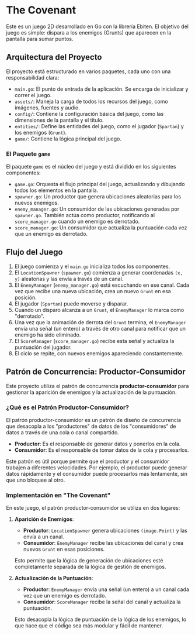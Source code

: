 # The Covenant

Este es un juego 2D desarrollado en Go con la librería Ebiten. El objetivo del juego es simple: dispara a los enemigos (Grunts) que aparecen en la pantalla para sumar puntos.

## Arquitectura del Proyecto

El proyecto está estructurado en varios paquetes, cada uno con una responsabilidad clara:

- `main.go`: El punto de entrada de la aplicación. Se encarga de inicializar y correr el juego.
- `assets/`: Maneja la carga de todos los recursos del juego, como imágenes, fuentes y audio.
- `config/`: Contiene la configuración básica del juego, como las dimensiones de la pantalla y el título.
- `entities/`: Define las entidades del juego, como el jugador (`Spartan`) y los enemigos (`Grunt`).
- `game/`: Contiene la lógica principal del juego.

### El Paquete `game`

El paquete `game` es el núcleo del juego y está dividido en los siguientes componentes:

- `game.go`: Orquesta el flujo principal del juego, actualizando y dibujando todos los elementos en la pantalla.
- `spawner.go`: Un productor que genera ubicaciones aleatorias para los nuevos enemigos.
- `enemy_manager.go`: Un consumidor de las ubicaciones generadas por `spawner.go`. También actúa como productor, notificando al `score_manager.go` cuando un enemigo es derrotado.
- `score_manager.go`: Un consumidor que actualiza la puntuación cada vez que un enemigo es derrotado.

## Flujo del Juego

1. El juego comienza y el `main.go` inicializa todos los componentes.
2. El `LocationSpawner` (`spawner.go`) comienza a generar coordenadas `(x, y)` aleatorias y las envía a través de un canal.
3. El `EnemyManager` (`enemy_manager.go`) está escuchando en ese canal. Cada vez que recibe una nueva ubicación, crea un nuevo `Grunt` en esa posición.
4. El jugador (`Spartan`) puede moverse y disparar.
5. Cuando un disparo alcanza a un `Grunt`, el `EnemyManager` lo marca como "derrotado".
6. Una vez que la animación de derrota del `Grunt` termina, el `EnemyManager` envía una señal (un entero) a través de otro canal para notificar que un enemigo ha sido eliminado.
7. El `ScoreManager` (`score_manager.go`) recibe esta señal y actualiza la puntuación del jugador.
8. El ciclo se repite, con nuevos enemigos apareciendo constantemente.

## Patrón de Concurrencia: Productor-Consumidor

Este proyecto utiliza el patrón de concurrencia **productor-consumidor** para gestionar la aparición de enemigos y la actualización de la puntuación.

### ¿Qué es el Patrón Productor-Consumidor?

El patrón productor-consumidor es un patrón de diseño de concurrencia que desacopla a los "productores" de datos de los "consumidores" de datos a través de una cola o canal compartido.

- **Productor**: Es el responsable de generar datos y ponerlos en la cola.
- **Consumidor**: Es el responsable de tomar datos de la cola y procesarlos.

Este patrón es útil porque permite que el productor y el consumidor trabajen a diferentes velocidades. Por ejemplo, el productor puede generar datos rápidamente y el consumidor puede procesarlos más lentamente, sin que uno bloquee al otro.

### Implementación en "The Covenant"

En este juego, el patrón productor-consumidor se utiliza en dos lugares:

1. **Aparición de Enemigos**:

    - **Productor**: `LocationSpawner` genera ubicaciones `(image.Point)` y las envía a un canal.
    - **Consumidor**: `EnemyManager` recibe las ubicaciones del canal y crea nuevos `Grunt` en esas posiciones.

    Esto permite que la lógica de generación de ubicaciones esté completamente separada de la lógica de gestión de enemigos.

2. **Actualización de la Puntuación**:

    - **Productor**: `EnemyManager` envía una señal (un entero) a un canal cada vez que un enemigo es derrotado.
    - **Consumidor**: `ScoreManager` recibe la señal del canal y actualiza la puntuación.

    Esto desacopla la lógica de puntuación de la lógica de los enemigos, lo que hace que el código sea más modular y fácil de mantener.

